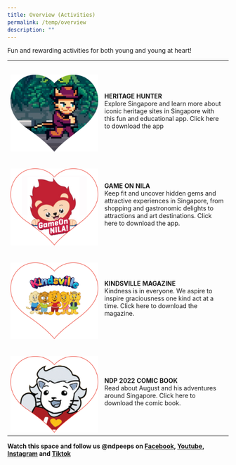 ```yaml
---
title: Overview (Activities)
permalink: /temp/overview
description: ""
---
```






Fun and rewarding activities for both young and young at heart!
<table>
    <tbody>
    <tr>
        <td style="width: 200px; padding-top: 2rem;"><img src="/images/Activities Images 20May2022 2pm.jpg" alt="Image"></td>
        <td style="padding-top: 2rem"> 
                        <b>HERITAGE HUNTER</b>
                        <p style="margin-top: 0px">Explore Singapore and learn more about iconic heritage sites 
    in Singapore with this fun and educational app. Click here to 
    download the app</p>
    </td>
</tr>
    <tr>
        <td style="width: 200px ; padding-top: 2rem;"><img src="/images/Activities Images 20May2022 2pm2.jpg" alt="Image"></td>
        <td style="padding-top: 2rem">
                        <b>GAME ON NILA</b>
                        <p style="margin-top: 0px">Keep fit and uncover hidden gems and attractive experiences 
    in Singapore, from shopping and gastronomic delights to 
    attractions and art destinations. Click here to download the app.</p>
                </td>
    </tr>
    <tr>
        <td style="width: 200px; padding-top: 2rem;"><img src="/images/Activities Images 20May2022 2pm3.jpg" alt="Image"></td>
        <td style="padding-top: 2rem">
                        <b>KINDSVILLE MAGAZINE</b>
                        <p style="margin-top: 0px">Kindness is in everyone. We aspire to inspire graciousness one 
    kind act at a time. Click here to download the magazine.</p>
                </td>
    </tr>
    <tr>
        <td style="width: 200px; padding-top: 2rem;"><img src="/images/Activities Images 20May2022 2pm4.jpg" alt="Image"></td>
        <td style="padding-top: 2rem">
                        <b>NDP 2022 COMIC BOOK</b>
                        <p style="margin-top: 0px">Read about August and his adventures around Singapore. 
    Click here to download the comic book.</p>
                </td>
    </tr>	
    </tbody>
</table>

**Watch this space and follow us @ndpeeps on [Facebook](https://www.facebook.com/NDPeeps), [Youtube](https://www.youtube.com/user/NDPeeps), [Instagram](https://www.instagram.com/ndpeeps/?hl=en) and [Tiktok](https://www.tiktok.com/@ndpeeps?lang=en)**